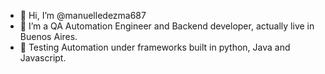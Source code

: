 - 👋 Hi, I’m @manuelledezma687
- 👀 I’m a QA Automation Engineer and Backend developer, actually live in Buenos Aires.
- 🌱 Testing Automation under frameworks built in python, Java and Javascript.


<!---
manuelledezma687/manuelledezma687 is a ✨ special ✨ repository because its `README.md` (this file) appears on your GitHub profile.
You can click the Preview link to take a look at your changes.
--->
